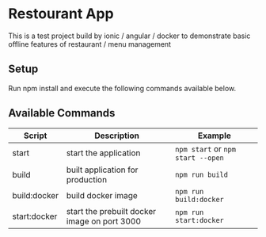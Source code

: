 # Restourant App
This is a test project build by ionic / angular / docker to demonstrate basic offline features of restaurant / menu management

## Setup
Run npm install and execute the following commands available below.

## Available Commands

| Script       | Description                                  | Example                             |
| ------------ | -------------------------------------------- | ----------------------------------- |
| start        | start the application                        | `npm start` or `npm start --open` |
| build        | built application for production             | `npm run build`                        |
| build:docker | build docker image                           | `npm run build:docker`                 |
| start:docker | start the prebuilt docker image on port 3000 | `npm run start:docker`                 |